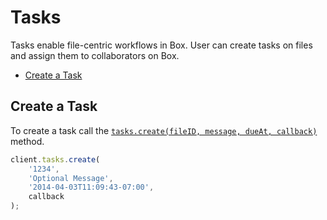 Tasks
=====

Tasks enable file-centric workflows in Box. User can create tasks on files and assign them to collaborators on Box.

* [Create a Task](#create-a-task)

Create a Task
-------------

To create a task call the [`tasks.create(fileID, message, dueAt, callback)`](http://opensource.box.com/box-node-sdk/Tasks.html#create) method.

```js
client.tasks.create(
	'1234',
	'Optional Message',
	'2014-04-03T11:09:43-07:00',
	callback
);
```

